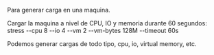 Para generar carga en una maquina.

Cargar la maquina a nivel de CPU, IO y memoria durante 60 segundos:
stress --cpu 8 --io 4 --vm 2 --vm-bytes 128M --timeout 60s


Podemos generar cargas de todo tipo, cpu, io, virtual memory, etc.
